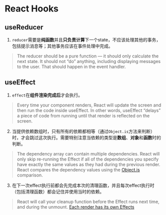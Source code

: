 # React Hooks

## useReducer
1. `reducer`需要是**纯函数**并且**只负责计算**下一个state，不应该处理其他的事务，包括提示消息等；其他事务应该在事件处理中完成。
> The reducer should be a pure function — it should only calculate the next state. It should not “do” anything, including displaying messages to the user. That should happen in the event handler.

## useEffect
1. `effect`在**组件渲染完成后**才会执行。
> Every time your component renders, React will update the screen and then run the code inside useEffect. In other words, useEffect “delays” a piece of code from running until that render is reflected on the screen.
2. 当提供依赖数组时，只有所有的依赖都相等（通过`Object.is`方法来判断）时，才会跳过这次执行。需要特别注意当依赖的类型是**数组**、**对象**和**函数**时的判断。
> The dependency array can contain multiple dependencies. React will only skip re-running the Effect if all of the dependencies you specify have exactly the same values as they had during the previous render. React compares the dependency values using the [Object.is](https://developer.mozilla.org/en-US/docs/Web/JavaScript/Reference/Global_Objects/Object/is) comparison.
3. 在下一次effect执行前都会先完成本次的清理函数，并且每次effect执行时（包括清理函数）都会记住并使用当时的依赖。
> React will call your cleanup function before the Effect runs next time, and during the unmount.
[Each render has its own Effects](https://react.dev/learn/synchronizing-with-effects#each-render-has-its-own-effects)
